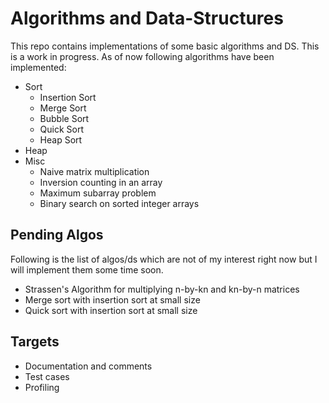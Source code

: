 # Algorithms and Data-Structures

This repo contains implementations of some basic algorithms and DS. This is a work in progress.
As of now following algorithms have been implemented:

* Sort
  * Insertion Sort
  * Merge Sort
  * Bubble Sort
  * Quick Sort
  * Heap Sort
* Heap
* Misc
  * Naive matrix multiplication
  * Inversion counting in an array
  * Maximum subarray problem
  * Binary search on sorted integer arrays

## Pending Algos
Following is the list of algos/ds which are not of my interest right now but I will implement
them some time soon.

* Strassen's Algorithm for multiplying n-by-kn and kn-by-n matrices
* Merge sort with insertion sort at small size
* Quick sort with insertion sort at small size

## Targets
* Documentation and comments
* Test cases
* Profiling
